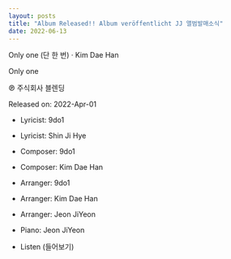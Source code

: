```yaml
---
layout: posts
title: "Album Released!! Album veröffentlicht JJ 앨범발매소식"
date: 2022-06-13
---
```


Only one (단 한 번) · Kim Dae Han

Only one

℗ 주식회사 블렌딩

Released on: 2022-Apr-01 

- Lyricist: 9do1
- Lyricist: Shin Ji Hye
- Composer: 9do1
- Composer: Kim Dae Han
- Arranger: 9do1
- Arranger: Kim Dae Han
- Arranger: Jeon JiYeon
- Piano: Jeon JiYeon

- Listen (들어보기)
  <a href="https://youtu.be/GoXmYjS66YA" target="_blank"></a>